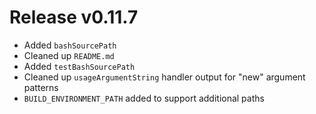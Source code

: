 # Release v0.11.7

- Added `bashSourcePath`
- Cleaned up `README.md`
- Added `testBashSourcePath`
- Cleaned up `usageArgumentString` handler output for "new" argument patterns
- `BUILD_ENVIRONMENT_PATH` added to support additional paths

